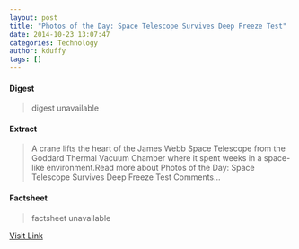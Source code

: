 ```yaml
---
layout: post
title: "Photos of the Day: Space Telescope Survives Deep Freeze Test"
date: 2014-10-23 13:07:47
categories: Technology
author: kduffy
tags: []
---
```



#### Digest
>digest unavailable

#### Extract
>A crane lifts the heart of the James Webb Space Telescope from the Goddard Thermal Vacuum Chamber where it spent weeks in a space-like environment.Read more about Photos of the Day: Space Telescope Survives Deep Freeze Test Comments...

#### Factsheet
>factsheet unavailable

[Visit Link](http://www.pddnet.com/news/2014/10/photos-day-space-telescope-survives-deep-freeze-test)


